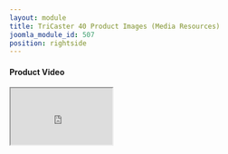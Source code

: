 ```yaml
---
layout: module
title: TriCaster 40 Product Images (Media Resources)
joomla_module_id: 507
position: rightside
---
```

<h4>Product Video</h4>
<div class="pr_video"><iframe src="http://player.vimeo.com/video/47663168" width="180" height="100" webkitallowfullscreen="" mozallowfullscreen="" allowfullscreen="allowfullscreen"></iframe></div>
<!--<div class="pr-clear">&nbsp;</div>
<h4>Product Images</h4>
<div class="pr_mini" style="background: #fff;"><a href="index.php?option=com_docman&amp;view=docman&amp;Itemid=875"><img style="display: block; margin-left: auto; margin-right: auto;" src="{{"images/~thumbs.40black_on_white.png.1371586177.jpeg" | cdn }}" alt="TC40 Product Logo" height="120" width="120" /><center class="pr-download">Logos<br /><br /><br /></center></a>
</div>--> <!-- <br /><br /><br /><br /><br /><br /><br /><br /><br />
<div class="pr_mini" style="background: #fff;"><a href="index.php?option=com_docman&amp;view=docman&amp;Itemid=1077"><img src="{{"images/stories/~thumbs.TC40-set-right.jpg.1347400216.png" | cdn }}" alt="TC40 Product Image" height="120" width="150" /><br /><center class="pr-download">Low Res Images</center></a>
</div>--> <!--<br /><br /><br /><br /><br /><br /><br /><br /><br />
<div class="pr_mini" style="background: #fff;"><a href="index.php?option=com_docman&amp;view=docman&amp;Itemid=876"><img src="{{"images/stories/~thumbs.TC40-set-right.jpg.1347400216.png" | cdn }}" alt="TC40 Product Image" height="120" width="150" /><br /><center class="pr-download">HiRes Images</center></a>
</div>
<div style="clear: both;"><br />&nbsp;<br /><br />
</div>-->
